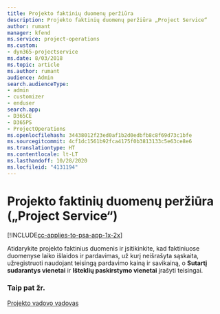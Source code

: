 ```yaml
---
title: Projekto faktinių duomenų peržiūra
description: Projekto faktinių duomenų peržiūra „Project Service“
author: rumant
manager: kfend
ms.service: project-operations
ms.custom:
- dyn365-projectservice
ms.date: 8/03/2018
ms.topic: article
ms.author: rumant
audience: Admin
search.audienceType:
- admin
- customizer
- enduser
search.app:
- D365CE
- D365PS
- ProjectOperations
ms.openlocfilehash: 34438012f23ed0af1b2d0edbfb8c8f69d73c1bfe
ms.sourcegitcommit: 4cf1dc1561b92fca4175f0b3813133c5e63ce8e6
ms.translationtype: HT
ms.contentlocale: lt-LT
ms.lasthandoff: 10/28/2020
ms.locfileid: "4131194"
---
```

# <a name="review-project-actuals-project-service"></a>Projekto faktinių duomenų peržiūra („Project Service“)

[!INCLUDE[cc-applies-to-psa-app-1x-2x](../includes/cc-applies-to-psa-app-1x-2x.md)]

Atidarykite projekto faktinius duomenis ir įsitikinkite, kad faktiniuose duomenyse laiko išlaidos ir pardavimas, už kurį neišrašyta sąskaita, užregistruoti naudojant teisingą pardavimo kainą ir savikainą, o **Sutartį sudarantys vienetai** ir **Išteklių paskirstymo vienetai** įrašyti teisingai.  
  
### <a name="see-also"></a>Taip pat žr.  
 [Projekto vadovo vadovas](../psa/project-manager-guide.md)
